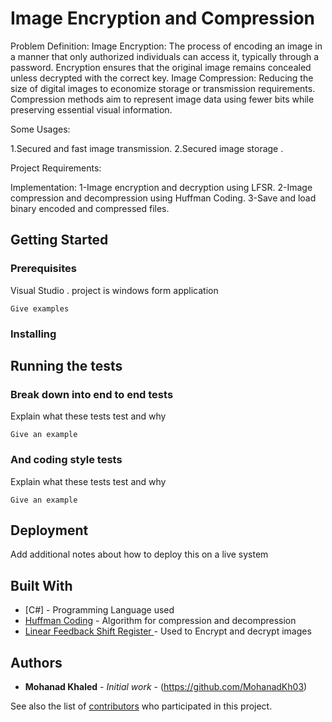 # Image Encryption and Compression

Problem Definition:
Image Encryption: The process of encoding an image in a manner that only authorized individuals can access it, typically through a password. Encryption ensures that the original image remains concealed unless decrypted with the correct key.
Image Compression: Reducing the size of digital images to economize storage or transmission requirements. Compression methods aim to represent image data using fewer bits while preserving essential visual information.

Some Usages:

1.Secured and fast image transmission.
2.Secured image storage .

Project Requirements:

Implementation:
1-Image encryption and decryption using LFSR.
2-Image compression and decompression using Huffman Coding.
3-Save and load binary encoded and compressed files.

## Getting Started



### Prerequisites

Visual Studio .
project is windows form application

```
Give examples
```

### Installing



## Running the tests



### Break down into end to end tests

Explain what these tests test and why

```
Give an example
```

### And coding style tests

Explain what these tests test and why

```
Give an example
```

## Deployment

Add additional notes about how to deploy this on a live system

## Built With

* [C#] - Programming Language used
* [Huffman Coding](https://maven.apache.org/) - Algorithm for compression and decompression
* [Linear Feedback Shift Register ](https://rometools.github.io/rome/) - Used to Encrypt and decrypt images 

## Authors

* **Mohanad Khaled** - *Initial work* - (https://github.com/MohanadKh03)

See also the list of [contributors](https://github.com/jihadkandil2/image-encryption-compression/graphs/contributors) who participated in this project.


